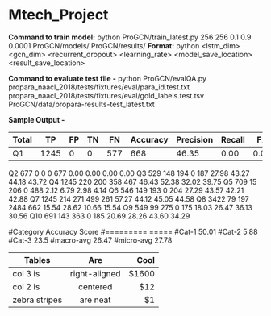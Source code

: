 # Mtech_Project
**Command to train model:**
python ProGCN/train_latest.py 256 256 0.1 0.9 0.0001 ProGCN/models/ ProGCN/results/
**Format:**
python <filename> <lstm_dim> <gcn_dim> <dropout> <recurrent_dropout> <learning_rate> <model_save_location> <result_save_location>

**Command to evaluate test file -**
python ProGCN/evalQA.py propara_naacl_2018/tests/fixtures/eval/para_id.test.txt propara_naacl_2018/tests/fixtures/eval/gold_labels.test.tsv ProGCN/data/propara-results-test_latest.txt

**Sample Output -**

  |	Total	| TP	| FP	| TN	| FN	| Accuracy	| Precision	| Recall	| F1 |
  | ----- | --- | ----| --- | ----| --------- | --------- | ------  | ---|
Q1|1245	  |0    |	0	  | 577	| 668 |	46.35	    | 0.00      |0.00     |0.00|
Q2	677	0	0	0	677	0.00	0.00	0.00	0.00
Q3	529	148	194	0	187	27.98	43.27	44.18	43.72
Q4	1245	220	200	358	467	46.43	52.38	32.02	39.75
Q5	709	15	206	0	488	2.12	6.79	2.98	4.14
Q6	546	149	193	0	204	27.29	43.57	42.21	42.88
Q7	1245	214	271	499	261	57.27	44.12	45.05	44.58
Q8	3422	79	197	2484	662	15.54	28.62	10.66	15.54
Q9	549	99	275	0	175	18.03	26.47	36.13	30.56
Q10	691	143	363	0	185	20.69	28.26	43.60	34.29



#Category	Accuracy Score
#=========	=====
#Cat-1		50.01
#Cat-2		5.88
#Cat-3		23.5
#macro-avg	26.47
#micro-avg	27.78

| Tables        | Are           | Cool  |
| ------------- |:-------------:| -----:|
| col 3 is      | right-aligned | $1600 |
| col 2 is      | centered      |   $12 |
| zebra stripes | are neat      |    $1 |
